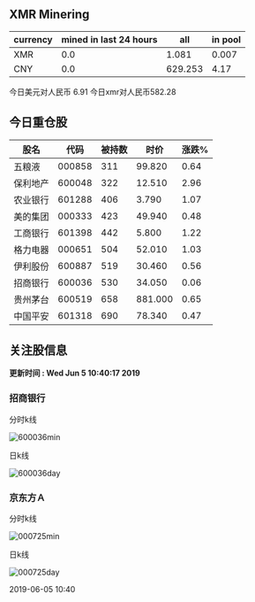 ## XMR Minering

|currency|mined in last 24 hours|all|in pool|
|---|---|---|---|
|XMR|0.0|1.081|0.007|
|CNY|0.0|629.253|4.17|

今日美元对人民币 6.91	今日xmr对人民币582.28


## 今日重仓股 

|股名|代码|被持数|时价|涨跌%|
|---|---|---|---|---|
|五粮液|000858|311|99.820|0.64|
|保利地产|600048|322|12.510|2.96|
|农业银行|601288|406|3.790|1.07|
|美的集团|000333|423|49.940|0.48|
|工商银行|601398|442|5.800|1.22|
|格力电器|000651|504|52.010|1.03|
|伊利股份|600887|519|30.460|0.56|
|招商银行|600036|530|34.050|0.06|
|贵州茅台|600519|658|881.000|0.65|
|中国平安|601318|690|78.340|0.47|

## 关注股信息
**更新时间 : Wed Jun  5 10:40:17 2019**
### 招商银行 
分时k线

![600036min](http://image.sinajs.cn/newchart/min/n/sh600036.gif)

日k线

![600036day](http://image.sinajs.cn/newchart/daily/n/sh600036.gif)

### 京东方Ａ 
分时k线

![000725min](http://image.sinajs.cn/newchart/min/n/sz000725.gif)

日k线

![000725day](http://image.sinajs.cn/newchart/daily/n/sz000725.gif)

2019-06-05 10:40